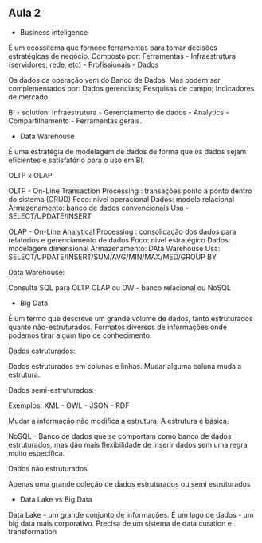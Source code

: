 ## Aula 2

- Business inteligence

É um ecossitema que fornece ferramentas para tomar decisões estratégicas de negócio.
Composto por:
Ferramentas - Infraestrutura (servidores, rede, etc) - Profissionais - Dados

Os dados da operação vem do Banco de Dados.
Mas podem ser complementados por: Dados gerenciais; Pesquisas de campo; Indicadores de mercado

BI - solution:
Infraestrutura - Gerenciamento de dados - Analytics - Compartilhamento - Ferramentas gerais. 


- Data Warehouse

É uma estratégia de modelagem de dados de forma que os dados sejam eficientes e satisfatório para o uso em BI.

OLTP x OLAP

OLTP - On-Line Transaction Processing : transações ponto a ponto dentro do sistema (CRUD)
Foco: nivel operacional
Dados: modelo relacional
Armazenamento: banco de dados convencionais
Usa - SELECT/UPDATE/INSERT

OLAP - On-Line Analytical Processing : consolidação dos dados para relatórios e gerenciamento de dados
Foco: nivel estratégico
Dados: modelagem dimensional
Armazenamento: DAta Warehouse
Usa: SELECT/UPDATE/INSERT/SUM/AVG/MIN/MAX/MED/GROUP BY

Data Warehouse:

Consulta SQL para OLTP
OLAP ou DW - banco relacional ou NoSQL

- Big Data

É um termo que descreve um grande volume de dados, tanto estruturados quanto não-estruturados.
Formatos diversos de informações onde podemos tirar algum tipo de conhecimento.

Dados estruturados:

Dados estruturados em colunas e linhas. Mudar alguma coluna muda a estrutura.

Dados semi-estruturados:

Exemplos: XML - OWL - JSON - RDF

Mudar a informação não modifica a estrutura. A estrutura é básica.

NoSQL - Banco de dados que se comportam como banco  de dados estruturados, mas dão mais flexibilidade de inserir dados sem uma regra muito específica.

Dados não estruturados

Apenas uma grande coleção de dados estruturados ou semi estruturados


- Data Lake vs Big Data

Data Lake - um grande conjunto de informações.
É um lago de dados - um big data mais corporativo.
Precisa de um sistema de data curation e transformation